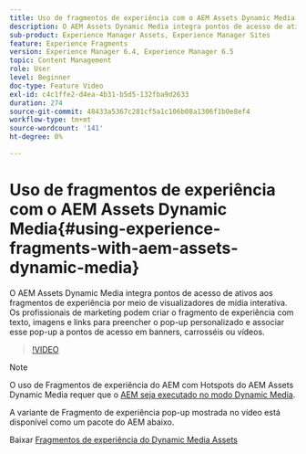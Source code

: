 ```yaml
---
title: Uso de fragmentos de experiência com o AEM Assets Dynamic Media
description: O AEM Assets Dynamic Media integra pontos de acesso de ativos aos fragmentos de experiência por meio de visualizadores de mídia interativa. Os profissionais de marketing podem criar o fragmento de experiência com texto, imagens e links para preencher o pop-up personalizado e associar esse pop-up a pontos de acesso em banners, carrosséis ou vídeos.
sub-product: Experience Manager Assets, Experience Manager Sites
feature: Experience Fragments
version: Experience Manager 6.4, Experience Manager 6.5
topic: Content Management
role: User
level: Beginner
doc-type: Feature Video
exl-id: c4c1ffe2-d4ea-4b31-b5d5-132fba9d2633
duration: 274
source-git-commit: 48433a5367c281cf5a1c106b08a1306f1b0e8ef4
workflow-type: tm+mt
source-wordcount: '141'
ht-degree: 0%

---
```


# Uso de fragmentos de experiência com o AEM Assets Dynamic Media{#using-experience-fragments-with-aem-assets-dynamic-media}

O AEM Assets Dynamic Media integra pontos de acesso de ativos aos fragmentos de experiência por meio de visualizadores de mídia interativa. Os profissionais de marketing podem criar o fragmento de experiência com texto, imagens e links para preencher o pop-up personalizado e associar esse pop-up a pontos de acesso em banners, carrosséis ou vídeos.

>[!VIDEO](https://video.tv.adobe.com/v/22115?quality=12&learn=on)

>[!NOTE]
>
>O uso de Fragmentos de experiência do AEM com Hotspots do AEM Assets Dynamic Media requer que o [AEM seja executado no modo Dynamic Media](https://experienceleague.adobe.com/pt-br/docs).

A variante de Fragmento de experiência pop-up mostrada no vídeo está disponível como um pacote do AEM abaixo.

Baixar [Fragmentos de experiência do Dynamic Media Assets](assets/experience-fragmentsdynamic-mediaassets-100.zip)
